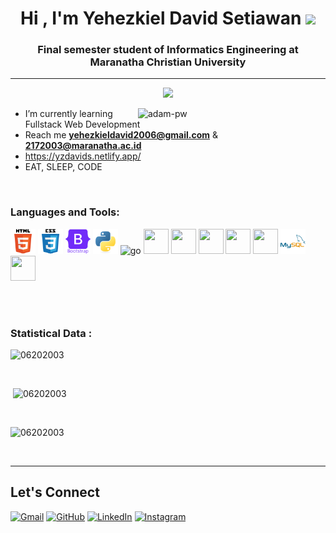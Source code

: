 <h1 align="center">Hi , I'm Yehezkiel David Setiawan <img src="https://media.giphy.com/media/hvRJCLFzcasrR4ia7z/giphy.gif" width="35"></h1>
<h3 align="center"> Final semester student of Informatics Engineering at Maranatha Christian University</h3>
<hr>
<p align="center">
 <img src="https://readme-typing-svg.herokuapp.com/?lines=Informatics+Engineering+Student;Web+Development+Enthusiast&font=Fira%20Code&center=true&width=380&height=50">
</p>
<p><img align="right" src="https://github.com/Adam-pw/Adam-pw/blob/main/animation_500_kxa883sd.gif" alt="adam-pw" width="300" /></p>

- I’m currently learning Fullstack Web Development
- Reach me **yehezkieldavid2006@gmail.com** & **2172003@maranatha.ac.id**
- https://yzdavids.netlify.app/
- EAT, SLEEP, CODE

<br>

<h3 align="left">Languages and Tools:</h3>
<p align="left">
	<img src="https://raw.githubusercontent.com/devicons/devicon/master/icons/html5/html5-original-wordmark.svg" alt="html5" width="40" height="40" /> 
	<img src="https://raw.githubusercontent.com/devicons/devicon/master/icons/css3/css3-original-wordmark.svg" alt="css3" width="40" height="40" />
	<img src="https://raw.githubusercontent.com/devicons/devicon/master/icons/bootstrap/bootstrap-plain-wordmark.svg" alt="bootstrap" width="40" height="40"/
	<img src="https://raw.githubusercontent.com/devicons/devicon/master/icons/javascript/javascript-original.svg" alt="javascript" width="40" height="40" />
	<img src="https://raw.githubusercontent.com/devicons/devicon/master/icons/python/python-original.svg" alt="python" width="40" height="40" />
	<img src="https://cdn.jsdelivr.net/gh/devicons/devicon/icons/go/go-original.svg" alt="go" width="40" height="40" />
	<img src="https://cdn.jsdelivr.net/gh/devicons/devicon/icons/laravel/laravel-original.svg"  width="40" height="40"/>
	<img src="https://cdn.jsdelivr.net/gh/devicons/devicon/icons/php/php-original.svg" width="40" height="40" />
	<img src="https://cdn.jsdelivr.net/gh/devicons/devicon/icons/java/java-original.svg"  width="40" height="40"/>
	<img src="https://cdn.jsdelivr.net/gh/devicons/devicon/icons/godot/godot-original.svg"  width="40" height="40"/>
	<img src="https://cdn.jsdelivr.net/gh/devicons/devicon/icons/react/react-original.svg" width="40" height="40" />
	<img src="https://raw.githubusercontent.com/devicons/devicon/master/icons/mysql/mysql-original-wordmark.svg" alt="mysql" width="40" height="40" />
	<img src="https://cdn.jsdelivr.net/gh/devicons/devicon/icons/microsoftsqlserver/microsoftsqlserver-plain-wordmark.svg" width="40" height="40"/>
</p>
<br>
<br>
<h3>Statistical Data :</h3>
<p><img 
    src="https://github-readme-stats.vercel.app/api/top-langs?username=06202003&show_icons=true&locale=en&layout=compact"
    alt="06202003" /></p>

<br>

<p>&nbsp;<img src="https://github-readme-stats.vercel.app/api?username=06202003&show_icons=true&locale=en"
    alt="06202003" /></p>

<br>

<p><img  src="https://github-readme-streak-stats.herokuapp.com/?user=06202003&" alt="06202003" /></p>

<br>

<hr/>

## Let's Connect
<p>
	<a href="mailto:yehezkieldavid2006@gmail.com"><img src="https://img.icons8.com/bubbles/50/000000/gmail.png" alt="Gmail"/></a>
	<a href="https://github.com/06202003"><img src="https://img.icons8.com/bubbles/50/000000/github.png" alt="GitHub"/></a>
	<a href="https://www.linkedin.com/in/ydavids/"><img src="https://img.icons8.com/bubbles/50/000000/linkedin.png" alt="LinkedIn"/></a>
	<a href="https://instagram.com/syntax._error"><img src="https://img.icons8.com/bubbles/50/000000/instagram.png" alt="Instagram"/></a>
</p>

